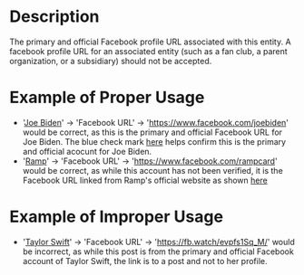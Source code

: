 # Description
The primary and official Facebook profile URL associated with this entity. A facebook profile URL for an associated entity (such as a fan club, a parent organization, or a subsidiary) should not be accepted.

# Example of Proper Usage
* '[Joe Biden](https://golden.com/wiki/Joe_Biden-VZ8RN)' -> 'Facebook URL' -> 'https://www.facebook.com/joebiden' would be correct, as this is the primary and official Facebook URL for Joe Biden. The blue check mark [here](https://jmp.sh/DUwiTuo+/Screen+Shot+2022-07-26+at+10.47.06+AM.png) helps confirm this is the primary and official acocunt for Joe Biden.
* '[Ramp](https://golden.com/wiki/Ramp_(financial_technology_company)-5KXNAXP)' -> 'Facebook URL' -> 'https://www.facebook.com/rampcard' would be correct, as while this account has not been verified, it is the Facebook URL linked from Ramp's official website as shown [here](https://jmp.sh/RDaDqtc+/Screen+Shot+2022-07-26+at+10.57.25+AM.png)


# Example of Improper Usage
* '[Taylor Swift](https://golden.com/wiki/Taylor_Swift-VKZ3DY5)' -> 'Facebook URL' -> 'https://fb.watch/evpfs1Sq_M/' would be incorrect, as while this post is from the primary and official Facebook account of Taylor Swift, the link is to a post and not to her profile.